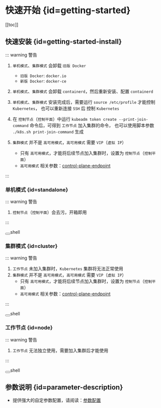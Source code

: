 # 快速开始 {id=getting-started}

[[toc]]

## 快速安装 {id=getting-started-install}

::: warning 警告

1. `单机模式`、`集群模式` 会卸载 `旧版 Docker`
    - `旧版 Docker`: `docker.io`
    - `新版 Docker`: `docker-ce`

2. `单机模式`、`集群模式` 会卸载 `containerd`，然后重新安装、配置 `containerd`

3. `单机模式`、`集群模式` 安装完成后，需要运行 `source /etc/profile` 才能控制 `Kubernetes`，
   也可以重新连接 `SSH` 后 控制 `Kubernetes`

4. 在 `控制节点`（`控制平面`）中运行 `kubeadm token create --print-join-command` 命令后，可得到 `工作节点` 加入集群的命令，
   也可以使用脚本参数 `./k8s.sh print-join-command` 生成

5. `集群模式` 并不是 `高可用模式`，`高可用模式` 需要 `VIP`（`虚拟 IP`）
   - 只有 `高可用模式`，才能将后续节点加入集群时，设置为 `控制节点`（`控制平面`）
   - `高可用模式` 相关参数：[control-plane-endpoint](config.md#control-plane-endpoint)

:::

### 单机模式 {id=standalone}

::: warning 警告

1. `控制节点`（`控制平面`）会去污，开箱即用

:::

<el-select v-model="source" size="large" style="width: 240px; margin-top: 20px;">
    <el-option v-for="item in sources" :key="item.value" :label="item.label" :value="item.value" />
</el-select>

<div class="language-shell vp-adaptive-theme">
  <button title="Copy Code" class="copy"></button><span class="lang">shell</span>
  <div id="standalone-code"></div>
</div>

### 集群模式 {id=cluster}

::: warning 警告

1. `工作节点` 未加入集群时，`Kubernetes` 集群将无法正常使用
2. `集群模式` 并不是 `高可用模式`，`高可用模式` 需要 `VIP`（`虚拟 IP`）
    - 只有 `高可用模式`，才能将后续节点加入集群时，设置为 `控制节点`（`控制平面`）
    - `高可用模式` 相关参数：[control-plane-endpoint](config.md#control-plane-endpoint)

:::

<el-select v-model="source" size="large" style="width: 240px; margin-top: 20px;">
    <el-option v-for="item in sources" :key="item.value" :label="item.label" :value="item.value" />
</el-select>

<div class="language-shell vp-adaptive-theme">
  <button title="Copy Code" class="copy"></button><span class="lang">shell</span>
  <div id="cluster-code"></div>
</div>

### 工作节点 {id=node}

::: warning 警告

1. `工作节点` 无法独立使用，需要加入集群后才能使用

:::

<el-select v-model="source" size="large" style="width: 240px; margin-top: 20px;">
    <el-option v-for="item in sources" :key="item.value" :label="item.label" :value="item.value" />
</el-select>

<div class="language-shell vp-adaptive-theme">
  <button title="Copy Code" class="copy"></button><span class="lang">shell</span>
  <div id="node-code"></div>
</div>

## 参数说明 {id=parameter-description}

- 提供强大的自定参数配置，请阅读：[参数配置](config.md)

<script lang="ts" setup>
import { ref, onMounted, watch } from 'vue'
import markdownit from 'markdown-it'
import { ElSelect, ElOption } from 'element-plus'

import 'element-plus/dist/index.css'

const md = markdownit()

const source = ref('https://k8s-sh.xuxiaowei.com.cn/k8s.sh')

const sources = [
  {
    value: 'https://k8s-sh.xuxiaowei.com.cn/k8s.sh',
    label: 'k8s-sh.xuxiaowei.com.cn',
  },
  {
    value: 'https://gitlab.xuxiaowei.com.cn/xuxiaowei-com-cn/k8s.sh/-/raw/2.0.0/k8s.sh',
    label: 'gitlab.xuxiaowei.com.cn',
  },
  {
    value: 'https://gitee.com/xuxiaowei-com-cn/k8s.sh/raw/2.0.0/k8s.sh',
    label: 'gitee.com',
  },
  {
    value: 'https://raw.githubusercontent.com/xuxiaowei-com-cn/k8s.sh/refs/heads/2.0.0/k8s.sh',
    label: 'github.com',
  }
]

const command = function () {

  const standaloneResult = md.render(`
    curl -k -o k8s.sh ${source.value}
    chmod +x k8s.sh
    sudo ./k8s.sh standalone
    
    # 等效命令
    # sudo ./k8s.sh swap-off curl ca-certificates firewalld-stop selinux-disabled bash-completion docker-repo containerd-install containerd-config kubernetes-repo kubernetes-install kubernetes-images-pull kubernetes-config kubernetes-init helm-install kubernetes-init-node-name=k8s-1 calico-install kubernetes-taint ingress-nginx-install ingress-nginx-host-network metrics-server-install enable-shell-autocompletion print-join-command kubernetes-init-congrats
  `, { lang: 'shell' })

  const clusterResult = md.render(`
    curl -k -o k8s.sh ${source.value}
    chmod +x k8s.sh
    sudo ./k8s.sh cluster
    
    # 等效命令
    # sudo ./k8s.sh swap-off curl ca-certificates firewalld-stop selinux-disabled bash-completion docker-repo containerd-install containerd-config kubernetes-repo kubernetes-install kubernetes-images-pull kubernetes-config kubernetes-init helm-install kubernetes-init-node-name=k8s-1 calico-install ingress-nginx-install ingress-nginx-host-network metrics-server-install enable-shell-autocompletion print-join-command kubernetes-init-congrats
  `, { lang: 'shell' })

  const nodeResult = md.render(`
    curl -k -o k8s.sh ${source.value}
    chmod +x k8s.sh
    sudo ./k8s.sh node
    
    # 等效命令
    # sudo ./k8s.sh swap-off curl ca-certificates firewalld-stop selinux-disabled bash-completion docker-repo containerd-install containerd-config kubernetes-repo kubernetes-install kubernetes-images-pull kubernetes-config
  `, { lang: 'shell' })

  document.getElementById('standalone-code').innerHTML = standaloneResult
  document.getElementById('cluster-code').innerHTML = clusterResult
  document.getElementById('node-code').innerHTML = nodeResult
}

onMounted(async () => {
  command()
})

watch(() => [ source.value ], () => {
  command()
})
</script>